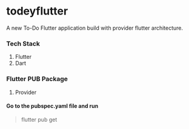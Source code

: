 # todeyflutter

A new To-Do Flutter application build with provider flutter architecture.

### Tech Stack
1. Flutter 
2. Dart

### Flutter PUB Package
1. Provider

#### Go to the pubspec.yaml file and run
> flutter pub get
